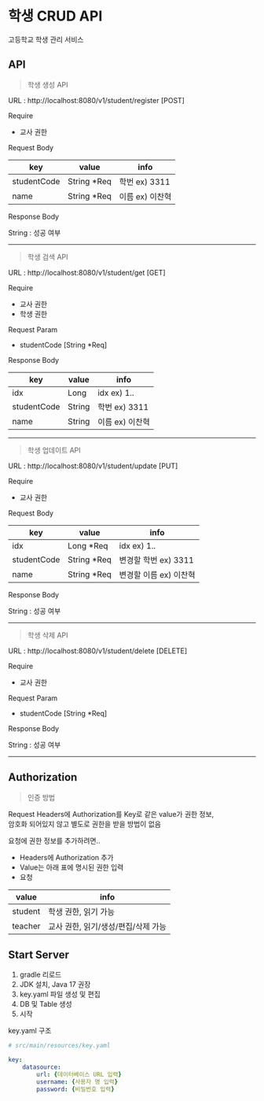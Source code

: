 # 학생 CRUD API
고등학교 학생 관리 서비스

## API
>학생 생성 API

URL : http://localhost:8080/v1/student/register [POST]

Require
- 교사 권한

Request Body

| key         | value       | info         |
|-------------|-------------|--------------|
| studentCode | String *Req | 학번 ex) 3311  |
| name        | String *Req | 이름 ex) 이찬혁   |

Response Body

String : 성공 여부

---

>학생 검색 API

URL : http://localhost:8080/v1/student/get [GET]

Require

- 교사 권한
- 학생 권한


Request Param

- studentCode [String *Req]

Response Body

| key         | value   | info          |
|-------------|---------|---------------|
| idx         | Long    | idx ex) 1..   |
| studentCode | String  | 학번 ex) 3311   |
| name        | String  | 이름 ex) 이찬혁    |

---

>학생 업데이트 API

URL : http://localhost:8080/v1/student/update [PUT]

Require

- 교사 권한

Request Body

| key         | value       | info            |
|-------------|-------------|-----------------|
| idx         | Long *Req   | idx ex) 1..     |
| studentCode | String *Req | 변경할 학번 ex) 3311 |
| name        | String *Req | 변경할 이름 ex) 이찬혁  |

Response Body

String : 성공 여부

---

>학생 삭제 API

URL : http://localhost:8080/v1/student/delete [DELETE]

Require

- 교사 권한

Request Param

- studentCode [String *Req]

Response Body

String : 성공 여부

---

## Authorization
> 인증 방법

Request Headers에 Authorization를 Key로 같은 value가 권한 정보,<br>
암호화 되어있지 않고 별도로 권한을 받을 방법이 없음

요청에 권한 정보를 추가하려면..
- Headers에 Authorization 추가
- Value는 아래 표에 명시된 권한 입력
- 요청

| value   | info                  |
|---------|-----------------------|
| student | 학생 권한, 읽기 가능          |
| teacher | 교사 권한, 읽기/생성/편집/삭제 가능 |

## Start Server
1. gradle 리로드
2. JDK 설치, Java 17 권장
2. key.yaml 파일 생성 및 편집
3. DB 및 Table 생성
4. 시작

key.yaml 구조

``` yaml
# src/main/resources/key.yaml

key:
    datasource:
        url: {데이터베이스 URL 입력}
        username: {사용자 명 입력}
        password: {비밀번호 입력}
```